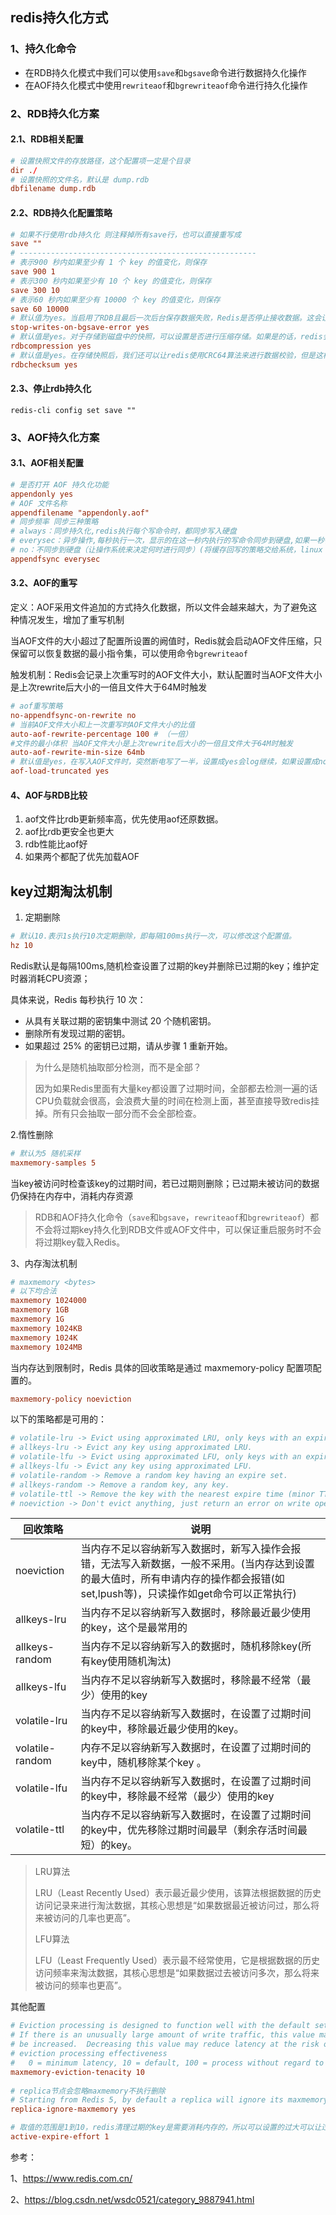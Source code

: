 ## redis持久化方式

### 1、持久化命令
* 在RDB持久化模式中我们可以使用`save`和`bgsave`命令进行数据持久化操作
* 在AOF持久化模式中使用`rewriteaof`和`bgrewriteaof`命令进行持久化操作

### 2、RDB持久化方案

#### 2.1、RDB相关配置
```conf
# 设置快照文件的存放路径，这个配置项一定是个目录
dir ./
# 设置快照的文件名，默认是 dump.rdb
dbfilename dump.rdb
```
#### 2.2、RDB持久化配置策略
```conf
# 如果不行使用rdb持久化 则注释掉所有save行，也可以直接重写成 
save ""
# ----------------------------------------------------- 
# 表示900 秒内如果至少有 1 个 key 的值变化，则保存
save 900 1
# 表示300 秒内如果至少有 10 个 key 的值变化，则保存
save 300 10
# 表示60 秒内如果至少有 10000 个 key 的值变化，则保存
save 60 10000
# 默认值为yes。当启用了RDB且最后一次后台保存数据失败，Redis是否停止接收数据。这会让用户意识到数据没有正确持久化到磁盘上，否则没有人会注意到灾难（disaster）发生了。如果Redis重启了，那么又可以重新开始接收数据了
stop-writes-on-bgsave-error yes
# 默认值是yes。对于存储到磁盘中的快照，可以设置是否进行压缩存储。如果是的话，redis会采用LZF算法进行压缩。如果你不想消耗CPU来进行压缩的话，可以设置为关闭此功能，但是存储在磁盘上的快照会比较大。
rdbcompression yes
# 默认值是yes。在存储快照后，我们还可以让redis使用CRC64算法来进行数据校验，但是这样做会增加大约10%的性能消耗，如果希望获取到最大的性能提升，可以关闭此功能。
rdbchecksum yes
```

#### 2.3、停止rdb持久化

`redis-cli config set save ""`

### 3、AOF持久化方案

#### 3.1、AOF相关配置
```conf
# 是否打开 AOF 持久化功能
appendonly yes
# AOF 文件名称
appendfilename "appendonly.aof"
# 同步频率 同步三种策略
# always：同步持久化,redis执行每个写命令时，都同步写入硬盘
# everysec：异步操作,每秒执行一次，显示的在这一秒内执行的写命令同步到硬盘,如果一秒钟内宕机，有数据丢失
# no：不同步到硬盘（让操作系统来决定何时进行同步）(将缓存回写的策略交给系统，linux 默认是30秒将缓冲区的数据回写硬盘)
appendfsync everysec
```
#### 3.2、AOF的重写

定义：AOF采用文件追加的方式持久化数据，所以文件会越来越大，为了避免这种情况发生，增加了重写机制

当AOF文件的大小超过了配置所设置的阙值时，Redis就会启动AOF文件压缩，只保留可以恢复数据的最小指令集，可以使用命令`bgrewriteaof`

触发机制：Redis会记录上次重写时的AOF文件大小，默认配置时当AOF文件大小是上次rewrite后大小的一倍且文件大于64M时触发

```conf
# aof重写策略
no-appendfsync-on-rewrite no
# 当前AOF文件大小和上一次重写时AOF文件大小的比值
auto-aof-rewrite-percentage 100 # （一倍）
#文件的最小体积 当AOF文件大小是上次rewrite后大小的一倍且文件大于64M时触发
auto-aof-rewrite-min-size 64mb
# 默认值是yes，在写入AOF文件时，突然断电写了一半，设置成yes会log继续，如果设置成no，就直接恢复失败了
aof-load-truncated yes
```

#### 4、AOF与RDB比较

1. aof文件比rdb更新频率高，优先使用aof还原数据。
2. aof比rdb更安全也更大
3. rdb性能比aof好
4. 如果两个都配了优先加载AOF

## key过期淘汰机制
1. 定期删除
```conf
# 默认10.表示1s执行10次定期删除，即每隔100ms执行一次，可以修改这个配置值。
hz 10
```
Redis默认是每隔100ms,随机检查设置了过期的key并删除已过期的key；维护定时器消耗CPU资源；

具体来说，Redis 每秒执行 10 次：

* 从具有关联过期的密钥集中测试 20 个随机密钥。
* 删除所有发现过期的密钥。
* 如果超过 25% 的密钥已过期，请从步骤 1 重新开始。

> 为什么是随机抽取部分检测，而不是全部？
>
> 因为如果Redis里面有大量key都设置了过期时间，全部都去检测一遍的话CPU负载就会很高，会浪费大量的时间在检测上面，甚至直接导致redis挂掉。所有只会抽取一部分而不会全部检查。
   
2.惰性删除
```conf
# 默认为5 随机采样
maxmemory-samples 5
```
当key被访问时检查该key的过期时间，若已过期则删除；已过期未被访问的数据仍保持在内存中，消耗内存资源

> RDB和AOF持久化命令（`save`和`bgsave`，`rewriteaof`和`bgrewriteaof`）都不会将过期key持久化到RDB文件或AOF文件中，可以保证重启服务时不会将过期key载入Redis。

3、内存淘汰机制

```conf
# maxmemory <bytes>
# 以下均合法
maxmemory 1024000
maxmemory 1GB
maxmemory 1G
maxmemory 1024KB
maxmemory 1024K
maxmemory 1024MB
```

当内存达到限制时，Redis 具体的回收策略是通过 maxmemory-policy 配置项配置的。
```conf
maxmemory-policy noeviction
```
以下的策略都是可用的：
```conf
# volatile-lru -> Evict using approximated LRU, only keys with an expire set.
# allkeys-lru -> Evict any key using approximated LRU.
# volatile-lfu -> Evict using approximated LFU, only keys with an expire set.
# allkeys-lfu -> Evict any key using approximated LFU.
# volatile-random -> Remove a random key having an expire set.
# allkeys-random -> Remove a random key, any key.
# volatile-ttl -> Remove the key with the nearest expire time (minor TTL)
# noeviction -> Don't evict anything, just return an error on write operations
```

|回收策略|说明|
|---|---|
|noeviction| 当内存不足以容纳新写入数据时，新写入操作会报错，无法写入新数据，一般不采用。(当内存达到设置的最大值时，所有申请内存的操作都会报错(如set,lpush等)，只读操作如get命令可以正常执行)|
|allkeys-lru| 当内存不足以容纳新写入数据时，移除最近最少使用的key，这个是最常用的|
|allkeys-random| 当内存不足以容纳新写入的数据时，随机移除key(所有key使用随机淘汰)|
|allkeys-lfu| 当内存不足以容纳新写入数据时，移除最不经常（最少）使用的key|
|volatile-lru| 当内存不足以容纳新写入数据时，在设置了过期时间的key中，移除最近最少使用的key。|
|volatile-random| 内存不足以容纳新写入数据时，在设置了过期时间的key中，随机移除某个key 。|
|volatile-lfu| 当内存不足以容纳新写入数据时，在设置了过期时间的key中，移除最不经常（最少）使用的key|
|volatile-ttl| 当内存不足以容纳新写入数据时，在设置了过期时间的key中，优先移除过期时间最早（剩余存活时间最短）的key。|

> LRU算法
> 
> LRU（Least Recently Used）表示最近最少使用，该算法根据数据的历史访问记录来进行淘汰数据，其核心思想是“如果数据最近被访问过，那么将来被访问的几率也更高”。
> 
> LFU算法
> 
> LFU（Least Frequently Used）表示最不经常使用，它是根据数据的历史访问频率来淘汰数据，其核心思想是“如果数据过去被访问多次，那么将来被访问的频率也更高”。

其他配置
```conf
# Eviction processing is designed to function well with the default setting.
# If there is an unusually large amount of write traffic, this value may need to
# be increased.  Decreasing this value may reduce latency at the risk of 
# eviction processing effectiveness
#   0 = minimum latency, 10 = default, 100 = process without regard to latency
maxmemory-eviction-tenacity 10
 
# replica节点会忽略maxmemory不执行删除
# Starting from Redis 5, by default a replica will ignore its maxmemory setting
replica-ignore-maxmemory yes

# 取值的范围是1到10，redis清理过期的key是需要消耗内存的，所以可以设置的过大可以让过期数据清理的更干净,但是同时让redis牺牲更多的CPU取清理更多的过期key，需要权衡
active-expire-effort 1
```
参考：

1、https://www.redis.com.cn/

2、https://blog.csdn.net/wsdc0521/category_9887941.html